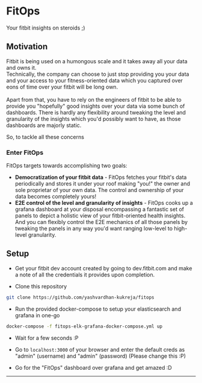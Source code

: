 # FitOps
Your fitbit insights on steroids ;)


## Motivation

Fitbit is being used on a humongous scale and it takes away all your data and owns it.<br>
Technically, the company can choose to just stop providing you your data and your access to your fitness-oriented data which you captured over eons of time over your fitbit will be long own.
<br><br>
Apart from that, you have to rely on the engineers of fitbit to be able to provide you "hopefully" good insights over your data via some bunch of dashboards. There is hardly any flexibility around tweaking the level and granularity of the insights which you'd possibly want to have, as those dashboards are majorly static.

So, to tackle all these concerns

### Enter FitOps

FitOps targets towards accomplishing two goals:
* **Democratization of your fitbit data** - FitOps fetches your fitbit's data periodically and stores it under your roof making "you!" the owner and sole proprietar of your own data. The control and ownership of your data becomes completely yours!
* **E2E control of the level and granularity of insights** - FitOps cooks up a grafana dashboard at your disposal encompassing a fantastic set of panels to depict a holistic view of your fitbit-oriented health insights. 
And you can flexibly control the E2E mechanics of all those panels by tweaking the panels in any way you'd want ranging low-level to high-level granularity.

## Setup

* Get your fitbit dev account created by going to dev.fitbit.com and make a note of all the credentials it provides upon completion.

* Clone this repository
```sh
git clone https://github.com/yashvardhan-kukreja/fitops
```

* Run the provided docker-compose to setup your elasticsearch and grafana in one-go
```sh
docker-compose -f fitops-elk-grafana-docker-compose.yml up
```

* Wait for a few seconds :P

* Go to `localhost:3000` of your browser and enter the default creds as "admin" (username) and "admin" (password) (Please change this :P)

* Go for the "FitOps" dashboard over grafana and get amazed :D

---
